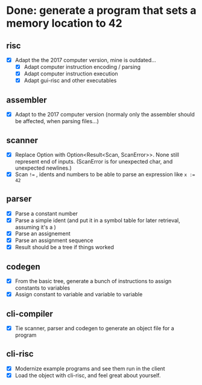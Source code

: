# Done: generate a program that sets a memory location to 42

## risc

 - [X] Adapt the the 2017 computer version, mine is outdated... 
    - [X] Adapt computer instruction encoding / parsing
    - [X] Adapt computer instruction execution
    - [X] Adapt gui-risc and other executables

## assembler

  - [X] Adapt to the 2017 computer version (normaly only the assembler should be affected, when parsing files...)

## scanner

 - [X] Replace Option<Scan> with Option<Result<Scan, ScanError>>. None still represent end of inputs.
  (ScanError is for unexpected char, and unexpected newlines.)
 - [X] Scan `!=` , idents and numbers to be able to parse an expression like `x := 42`

## parser

  - [X] Parse a constant number
  - [X] Parse a simple ident (and put it in a symbol table for later retrieval, assuming it's a )
  - [X] Parse an assignement
  - [X] Parse an assignment sequence
  - [X] Result should be a tree if things worked

## codegen
  - [X] From the basic tree, generate a bunch of instructions to assign constants to variables 
  - [X] Assign constant to variable and variable to variable

## cli-compiler
  - [X] Tie scanner, parser and codegen to generate an object file for a program

## cli-risc
  - [X] Modernize example programs and see them run in the client
  - [X] Load the object with cli-risc, and feel great about yourself. 

